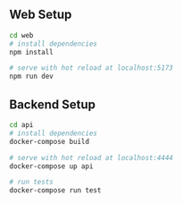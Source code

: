 ## Web Setup

``` bash
cd web
# install dependencies
npm install

# serve with hot reload at localhost:5173
npm run dev
```

## Backend Setup

``` bash
cd api
# install dependencies
docker-compose build

# serve with hot reload at localhost:4444
docker-compose up api

# run tests
docker-compose run test
```